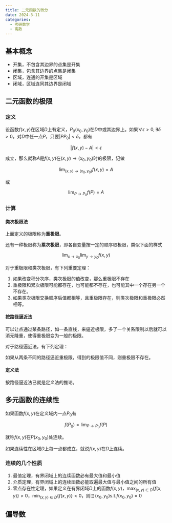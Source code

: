 ```yaml
---
title: 二元函数的微分
date: 2024-3-11
categories:
  - 考研数学
  - 高数
---
```


## 基本概念

- 开集，不包含其边界的点集是开集
- 闭集，包含其边界的点集是闭集
- 区域，连通的开集是区域
- 闭域，区域连同其边界是闭域

## 二元函数的极限

### 定义

设函数$f(x,y)$在区域$D$上有定义，$P_0(x_0,y_0)$在$D$中或其边界上。如果$\forall\epsilon>0,\exists\delta>0$，对$D$中任一点$P$，只要$|PP_0|<\delta$，都有

$$
|f(x,y)-A|<\epsilon
$$

成立，那么就称$A$是$f(x,y)$在$(x,y)\to(x_0,y_0)$时的极限，记做

$$
\lim_{(x,y)\to(x_0,y_0)}f(x,y)=A
$$

或

$$
\lim_{P\to P_0}f(P)=A
$$

### 计算

#### 类次极限法

上面定义的极限称为**重极限**。

还有一种极限称为**累次极限**，即各自变量按一定的顺序取极限，类似下面的样式

$$
\lim_{x\to x_0}\lim_{y\to y_0}f(x,y)
$$

对于重极限和类次极限，有下列重要定理：

1. 如果改变积分次序，类次极限的值改变，那么重极限不存在
2. 重极限和累次极限可能都存在，也可能都不存在，也可能其中一个存在另一个不存在。
3. 如果类次极限交换顺序后值都相等，且重极限存在，则类次极限和重极限必然相等。

#### 按路径逼近法

可以让点通过某条路径，如一条直线，来逼近极限，多了一个关系限制以后就可以消元降重，使得重极限变为一般的极限。

对于路径逼近法，有下列定理：

如果从两条不同的路径逼近重极限，得到的极限值不同，则重极限不存在。

#### 定义法

按路径逼近法已就是定义法的推论。

## 多元函数的连续性

如果函数$f(x,y)$在定义域内一点$P_0$有

$$
f(P_0)=\lim_{P\to P_0}f(P)
$$

就称$f(x,y)$在$P(x_0,y_0)$处连续。

如果连续性在区域$D$上每一点都成立，就说$f(x,y)$在$D$上连续。

### 连续的几个性质

1. 最值定理，有界闭域上的连续函数必有最大值和最小值
2. 介质定理，有界闭域上的连续函数必能取遍最大值与最小值之间的所有值
3. 零点存在性定理，如果定义在有界闭域$D$上的函数$f(x,y)$，$\max_{(x,y)\in D}\{f(x,y)\}>0$，$\min_{(x,y)\in D}\{f(x,y)\}<0$，则$\exists(x_0,y_0)$s.t.$f(x_0,y_0)=0$

## 偏导数